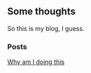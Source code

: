 ## Some thoughts

So this is my blog, I guess.

### Posts

[Why am I doing this](https://czhang2718.github.io/blog/why-am-i-doing-this.html)

